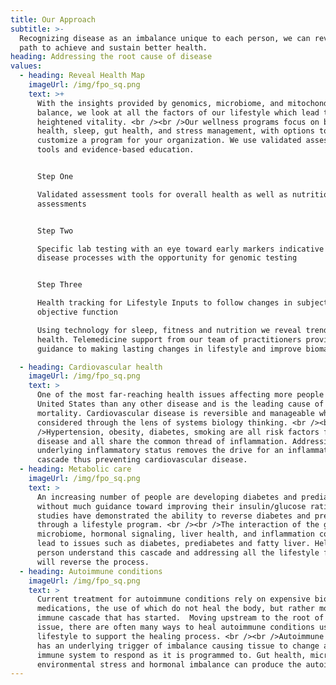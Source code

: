 ```yaml
---
title: Our Approach
subtitle: >-
  Recognizing disease as an imbalance unique to each person, we can reveal a
  path to achieve and sustain better health.
heading: Addressing the root cause of disease
values:
  - heading: Reveal Health Map
    imageUrl: /img/fpo_sq.png
    text: >+
      With the insights provided by genomics, microbiome, and mitochondria
      balance, we look at all the factors of our lifestyle which lead to
      heightened vitality. <br /><br />Our wellness programs focus on brain
      health, sleep, gut health, and stress management, with options to
      customize a program for your organization. We use validated assessment
      tools and evidence-based education.


      Step One

      Validated assessment tools for overall health as well as nutritional
      assessments


      Step Two

      Specific lab testing with an eye toward early markers indicative of
      disease processes with the opportunity for genomic testing


      Step Three

      Health tracking for Lifestyle Inputs to follow changes in subjective and
      objective function

      Using technology for sleep, fitness and nutrition we reveal trends in
      health. Telemedicine support from our team of practitioners provide the
      guidance to making lasting changes in lifestyle and improve biomarkers.

  - heading: Cardiovascular health
    imageUrl: /img/fpo_sq.png
    text: >
      One of the most far-reaching health issues affecting more people in the
      United States than any other disease and is the leading cause of
      mortality. Cardiovascular disease is reversible and manageable when it is
      considered through the lens of systems biology thinking. <br /><br
      />Hypertension, obesity, diabetes, smoking are all risk factors for heart
      disease and all share the common thread of inflammation. Addressing the
      underlying inflammatory status removes the drive for an inflammatory
      cascade thus preventing cardiovascular disease.
  - heading: Metabolic care
    imageUrl: /img/fpo_sq.png
    text: >
      An increasing number of people are developing diabetes and prediabetes,
      without much guidance toward improving their insulin/glucose ratio. Many
      studies have demonstrated the ability to reverse diabetes and prediabetes
      through a lifestyle program. <br /><br />The interaction of the gut
      microbiome, hormonal signaling, liver health, and inflammation combine to
      lead to issues such as diabetes, prediabetes and fatty liver. Helping a
      person understand this cascade and addressing all the lifestyle factors
      will reverse the process.
  - heading: Autoimmune conditions
    imageUrl: /img/fpo_sq.png
    text: >
      Current treatment for autoimmune conditions rely on expensive biological
      medications, the use of which do not heal the body, but rather modify the
      immune cascade that has started.  Moving upstream to the root of the
      issue, there are often many ways to heal autoimmune conditions using
      lifestyle to support the healing process. <br /><br />Autoimmune disease
      has an underlying trigger of imbalance causing tissue to change and the
      immune system to respond as it is programmed to. Gut health, microbiome,
      environmental stress and hormonal imbalance can produce the autoimmunity.
---
```


